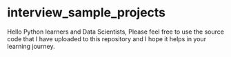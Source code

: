 # interview_sample_projects

Hello Python learners and Data Scientists, 
Please feel free to use the source code that I have uploaded to this repository and I hope it helps in your learning journey.

